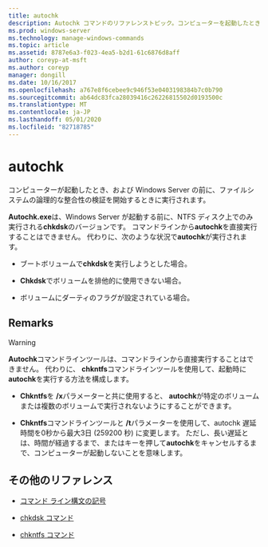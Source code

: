 ```yaml
---
title: autochk
description: Autochk コマンドのリファレンストピック。コンピューターを起動したときに実行され、Windows Server がファイルシステムの論理的な整合性の検証を開始する前に実行されます。
ms.prod: windows-server
ms.technology: manage-windows-commands
ms.topic: article
ms.assetid: 8787e6a3-f023-4ea5-b2d1-61c6876d8aff
author: coreyp-at-msft
ms.author: coreyp
manager: dongill
ms.date: 10/16/2017
ms.openlocfilehash: a767e8f6cebee9c946f53e0403198384b7c0b790
ms.sourcegitcommit: ab64dc83fca28039416c26226815502d0193500c
ms.translationtype: MT
ms.contentlocale: ja-JP
ms.lasthandoff: 05/01/2020
ms.locfileid: "82718785"
---
```

# <a name="autochk"></a>autochk

コンピューターが起動したとき、および Windows Server の前に、ファイルシステムの論理的な整合性の検証を開始するときに実行されます。

**Autochk.exe**は、Windows Server が起動する前に、NTFS ディスク上でのみ実行される**chkdsk**のバージョンです。 コマンドラインから**autochk**を直接実行することはできません。 代わりに、次のような状況で**autochk**が実行されます。

- ブートボリュームで**chkdsk**を実行しようとした場合。

- **Chkdsk**でボリュームを排他的に使用できない場合。

- ボリュームにダーティのフラグが設定されている場合。

## <a name="remarks"></a>Remarks

> [!WARNING]
> **Autochk**コマンドラインツールは、コマンドラインから直接実行することはできません。 代わりに、 **chkntfs**コマンドラインツールを使用して、起動時に**autochk**を実行する方法を構成します。
>
> - **Chkntfs**を **/x**パラメーターと共に使用すると、 **autochk**が特定のボリュームまたは複数のボリュームで実行されないようにすることができます。
>
> - **Chkntfs**コマンドラインツールと **/t**パラメーターを使用して、autochk 遅延時間を0秒から最大3日 (259200 秒) に変更します。 ただし、長い遅延とは、時間が経過するまで、またはキーを押して**autochk**をキャンセルするまで、コンピューターが起動しないことを意味します。

## <a name="additional-references"></a>その他のリファレンス

- [コマンド ライン構文の記号](command-line-syntax-key.md)

- [chkdsk コマンド](chkdsk.md)

- [chkntfs コマンド](chkntfs.md)
